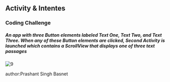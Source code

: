 <h2>Activity & Intentes</h2>
<h3>Coding Challenge</h3>
<h5> An app with three Button elements labeled Text One, Text Two, and Text Three. When any of these Button elements are clicked, Second Activity is launched which contains a ScrollView that displays one of three text passages</h5>


![9](https://user-images.githubusercontent.com/50170332/111468170-5e582a80-874d-11eb-9a84-16af9e839799.gif)





author:Prashant Singh Basnet